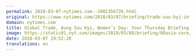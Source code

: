 ```yaml
---
permalink: 2018-03-07-nytimes.com--2001356726.html
original: https://www.nytimes.com/2018/03/07/briefing/trade-suu-kyi-international-womens-day.html?partner=rss&amp;emc=rss
domain: nytimes.com
title: Global Trade, Aung Suu Kyi, Women’s Day: Your Thursday Briefing
image: https://static01.nyt.com/images/2018/03/08/briefing/08asia-core/08asia-core-mediumThreeByTwo440.jpg
date: 2018-03-07 19:52:20
translations: en
---
```



